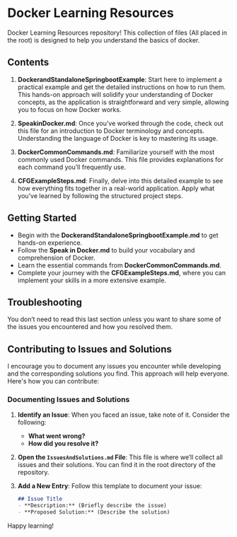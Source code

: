 # Docker Learning Resources

Docker Learning Resources repository! This collection of files (All placed in the root) is designed to help you understand the basics of docker.

## Contents

1. **DockerandStandaloneSpringbootExample**: Start here to implement a practical example and get the detailed instructions on how to run them. This hands-on approach will solidify your understanding of Docker concepts, as the application is straightforward and very simple, allowing you to focus on how Docker works.
   
2. **SpeakinDocker.md**: Once you’ve worked through the code, check out this file for an introduction to Docker terminology and concepts. Understanding the language of Docker is key to mastering its usage.

3. **DockerCommonCommands.md**: Familiarize yourself with the most commonly used Docker commands. This file provides explanations for each command you’ll frequently use.

4. **CFGExampleSteps.md**: Finally, delve into this detailed example to see how everything fits together in a real-world application. Apply what you’ve learned by following the structured project steps.

## Getting Started

- Begin with the **DockerandStandaloneSpringbootExample.md** to get hands-on experience.
- Follow the **Speak in Docker.md** to build your vocabulary and comprehension of Docker.
- Learn the essential commands from **DockerCommonCommands.md**.
- Complete your journey with the **CFGExampleSteps.md**, where you can implement your skills in a more extensive example.


## Troubleshooting
You don’t need to read this last section unless you want to share some of the issues you encountered and how you resolved them.

## Contributing to Issues and Solutions

I encourage you to document any issues you encounter while developing and the corresponding solutions you find. This  approach will help everyone. Here's how you can contribute:

### Documenting Issues and Solutions

1. **Identify an Issue**: When you faced an issue, take note of it. Consider the following:
   - **What went wrong?**
   - **How did you resolve it?**

2. **Open the `IssuesAndSolutions.md` File**: This file is where we’ll collect all issues and their solutions. You can find it in the root directory of the repository.

3. **Add a New Entry**: Follow this template to document your issue:

   ```markdown
   ## Issue Title
   - **Description:** (Briefly describe the issue)
   - **Proposed Solution:** (Describe the solution)


Happy learning!
